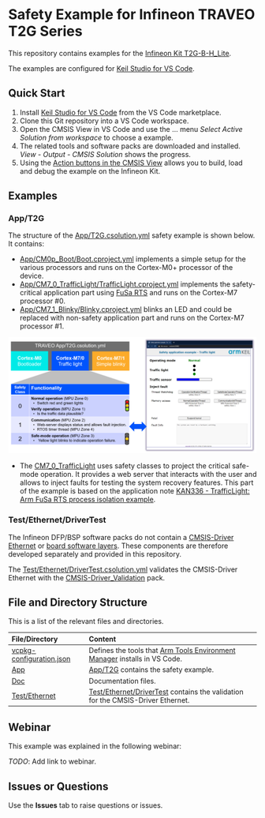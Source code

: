 # Safety Example for Infineon TRAVEO T2G Series

This repository contains examples for the [Infineon Kit T2G-B-H_Lite](https://www.keil.arm.com/packs/kit_t2g-b-h_lite_bsp-infineon).

The examples are configured for [Keil Studio for VS Code](https://www.keil.arm.com/).

## Quick Start

1. Install [Keil Studio for VS Code](https://marketplace.visualstudio.com/items?itemName=Arm.keil-studio-pack) from the VS Code marketplace.
2. Clone this Git repository into a VS Code workspace.
3. Open the CMSIS View in VS Code and use the ... menu *Select Active Solution from workspace* to choose a example.
4. The related tools and software packs are downloaded and installed. *View - Output - CMSIS Solution* shows the progress.
5. Using the [Action buttons in the CMSIS View](https://github.com/ARM-software/vscode-cmsis-csolution?tab=readme-ov-file#action-buttons) allows you to build, load and debug the example on the Infineon Kit.

## Examples

### App/T2G

The structure of the [App/T2G.csolution.yml](./App/T2G.csolution.yml) safety example is shown below. It contains:

- [App/CM0p_Boot/Boot.cproject.yml](./App/CM0p_Boot/Boot.cproject.yml) implements a simple setup for the various processors and runs on the Cortex-M0+ processor of the device.
- [App/CM7_0_TrafficLight/TrafficLight.cproject.yml](./App/CM7_0_TrafficLight/TrafficLight.cproject.yml) implements the safety-critical application part using [FuSa RTS](https://developer.arm.com/Tools%20and%20Software/Keil%20MDK/FuSa%20Run-Time%20System) and runs on the Cortex-M7 processor #0.
- [App/CM7_1_Blinky/Blinky.cproject.yml](./App/CM7_1_Blinky/Blinky.cproject.yml) blinks an LED and could be replaced with non-safety application part and runs on the Cortex-M7 processor #1.

![App_T2G Safety Example](./Doc/App_T2G.png "App_T2G Safety Example")

- The [CM7_0_TrafficLight](./App/CM7_0_TrafficLight/TrafficLight.cproject.yml) uses safety classes to project the critical safe-mode operation. It provides a web server that interacts with the user and allows to inject faults for testing the system recovery features. This part of the example is based on the application note [KAN336 - TrafficLight: Arm FuSa RTS process isolation example](https://developer.arm.com/documentation/kan336/latest).

### Test/Ethernet/DriverTest

The Infineon DFP/BSP software packs do not contain a [CMSIS-Driver Ethernet](https://arm-software.github.io/CMSIS_6/latest/Driver/group__eth__interface__gr.html) or [board software layers](https://open-cmsis-pack.github.io/cmsis-toolbox/ReferenceApplications/#board-layer). These components are therefore developed separately and provided in this repository.

The [Test/Ethernet/DriverTest.csolution.yml](./Test/Ethernet/DriverTest.csolution.yml) validates the CMSIS-Driver Ethernet with the [CMSIS-Driver_Validation](https://github.com/ARM-software/CMSIS-Driver_Validation) pack.

## File and Directory Structure

This is a list of the relevant files and directories.

File/Directory                            | Content
:-----------------------------------------|:---------------------------------------------------------
[vcpkg-configuration.json](./vcpkg-configuration.json) | Defines the tools that [Arm Tools Environment Manager](https://marketplace.visualstudio.com/items?itemName=Arm.environment-manager) installs in VS Code.
[App](./App)                              | [App/T2G](#appt2g) contains the safety example.
[Doc](./Doc)                              | Documentation files.
[Test/Ethernet](./Test/Ethernet)          | [Test/Ethernet/DriverTest](#testethernetdrivertest) contains the validation for the CMSIS-Driver Ethernet.

## Webinar

This example was explained in the following webinar:

*TODO*: Add link to webinar.

## Issues or Questions

Use the **Issues** tab to raise questions or issues.
